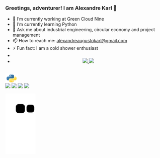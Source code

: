 ### Greetings, adventurer! I am Alexandre Karl 👋

- 🔭 I’m currently working at Green Cloud Nine
- 🌱 I’m currently learning Python
- 💬 Ask me about industrial engineering, circular economy and project management
- 📫 How to reach me: alexandreaugustokarl@gmail.com
- ⚡ Fun fact: I am a cold shower enthusiast
- 
- <div align="center">
  <a href="https://github.com/alexandrekarl">
  <img height="180em" src="https://github-readme-stats.vercel.app/api?username=alexandrekarl&show_icons=true&theme=dracula&include_all_commits=true&count_private=true"/>
  <img height="180em" src="https://github-readme-stats.vercel.app/api/top-langs/?username=alexandrekarl&layout=compact&langs_count=7&theme=dracula"/>
</div>
  
  <div style="display: inline_block"><br>
  <img align="center" alt="Xande-Python" height="30" width="40" src="https://raw.githubusercontent.com/devicons/devicon/master/icons/python/python-original.svg">
</div>
  
  <div> 
  <a href="https://www.linkedin.com/in/alexandre-augusto-karl-638103a1/" target="_blank"><img src="https://img.shields.io/badge/-LinkedIn-%230077B5?style=for-the-badge&logo=linkedin&logoColor=white" target="_blank"></a> 
  <a href = "mailto:alexandreaugustokarl@gmail.com"><img src="https://img.shields.io/badge/-Gmail-%23333?style=for-the-badge&logo=gmail&logoColor=white" target="_blank"></a>
  <a href="https://www.instagram.com/alexandreaugustokarl/" target="_blank"><img src="https://img.shields.io/badge/-Instagram-%23E4405F?style=for-the-badge&logo=instagram&logoColor=white" target="_blank"></a>
  <a href="https://www.youtube.com/channel/UCnNxsMi57iEvGgUFNZlw0wA" target="_blank"><img src="https://img.shields.io/badge/YouTube-FF0000?style=for-the-badge&logo=youtube&logoColor=white" target="_blank"></a>
  
  ![Snake animation](https://github.com/rafaballerini/rafaballerini/blob/output/github-contribution-grid-snake.svg)
 
</div>
